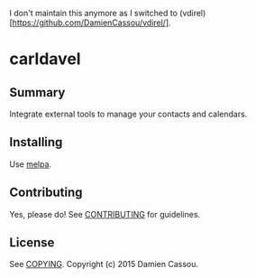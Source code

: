 I don't maintain this anymore as I switched to (vdirel)[https://github.com/DamienCassou/vdirel/].

# carldavel

## Summary

Integrate external tools to manage your contacts and calendars.

## Installing

Use [melpa](http://melpa.milkbox.net).

## Contributing

Yes, please do! See [CONTRIBUTING][] for guidelines.

## License

See [COPYING][]. Copyright (c) 2015 Damien Cassou.


[CONTRIBUTING]: ./CONTRIBUTING.md
[COPYING]: ./COPYING
